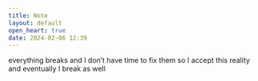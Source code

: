 ```yaml
---
title: Note
layout: default
open_heart: true
date: 2024-02-06 12:39
---
```


everything breaks and I don’t have time to fix them so I accept this reality and eventually I break as well

